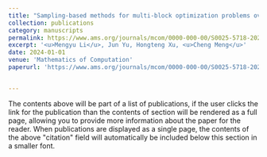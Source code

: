 ```yaml
---
title: "Sampling-based methods for multi-block optimization problems over transport polytopes(In press)"
collection: publications
category: manuscripts
permalink: https://www.ams.org/journals/mcom/0000-000-00/S0025-5718-2024-03989-3/
excerpt: '<u>Mengyu Li</u>, Jun Yu, Hongteng Xu, <u>Cheng Meng</u>'
date: 2024-01-01
venue: 'Mathematics of Computation'
paperurl: 'https://www.ams.org/journals/mcom/0000-000-00/S0025-5718-2024-03989-3/'


---
```


The contents above will be part of a list of publications, if the user clicks the link for the publication than the contents of section will be rendered as a full page, allowing you to provide more information about the paper for the reader. When publications are displayed as a single page, the contents of the above "citation" field will automatically be included below this section in a smaller font.